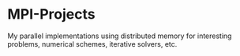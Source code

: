 # MPI-Projects
My parallel implementations using distributed memory for interesting problems, numerical schemes, iterative solvers, etc. 
